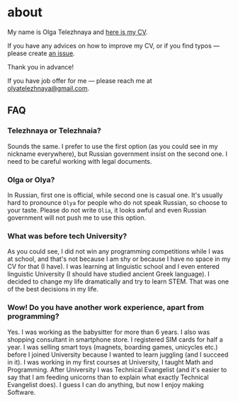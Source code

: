 # about

My name is Olga Telezhnaya and [here is my CV](https://github.com/telezhnaya/about/raw/master/Telezhnaya-cv.pdf).

If you have any advices on how to improve my CV, or if you find typos — please create [an issue](https://github.com/telezhnaya/about/issues).

Thank you in advance!

If you have job offer for me — please reach me at [olyatelezhnaya@gmail.com](mailto:olyatelezhnaya@gmail.com).

## FAQ

### Telezhnaya or Telezhnaia?
Sounds the same. I prefer to use the first option (as you could see in my nickname everywhere), but Russian government insist on the second one. I need to be careful working with legal documents.

### Olga or Olya?
In Russian, first one is official, while second one is casual one. It's usually hard to pronounce `Olya` for people who do not speak Russian, so choose to your taste. Please do not write `Olia`, it looks awful and even Russian government will not push me to use this option.

### What was before tech University?
As you could see, I did not win any programming competitions while I was at school, and that's not because I am shy or because I have no space in my CV for that (I have). I was learning at linguistic school and I even entered linguistic University (I should have studied ancient Greek language). I decided to change my life dramatically and try to learn STEM. That was one of the best decisions in my life.

### Wow! Do you have another work experience, apart from programming?
Yes. I was working as the babysitter for more than 6 years. I also was shopping consultant in smartphone store. I registered SIM cards for half a year. I was selling smart toys (magnets, boarding games, unicycles etc.) before I joined University because I wanted to learn juggling (and I succeed in it). I was working in my first courses at University, I taught Math and Programming. After University I was Technical Evangelist (and it's easier to say that I am feeding unicorns than to explain what exactly Technical Evangelist does). I guess I can do anything, but now I enjoy making Software.

